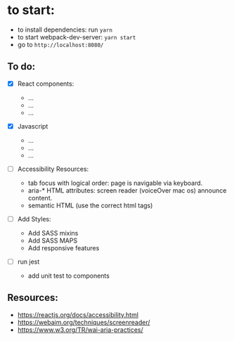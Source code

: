 # to start:
- to install dependencies: run `yarn`
- to start webpack-dev-server: `yarn start`
- go to `http://localhost:8080/`

## To do:
- [x] React components:
  - ...
  - ...
  - ...

- [x] Javascript
  - ...
  - ...
  - ...

- [ ] Accessibility Resources:
  - tab focus with logical order: page is navigable via keyboard.
  - aria-* HTML attributes: screen reader (voiceOver mac os) announce content.
  - semantic HTML (use the correct html tags)

- [ ] Add Styles:
  - Add SASS mixins
  - Add SASS MAPS
  - Add responsive features

- [ ] run jest
  - add unit test to components


## Resources:
- https://reactjs.org/docs/accessibility.html
- https://webaim.org/techniques/screenreader/
- https://www.w3.org/TR/wai-aria-practices/ 